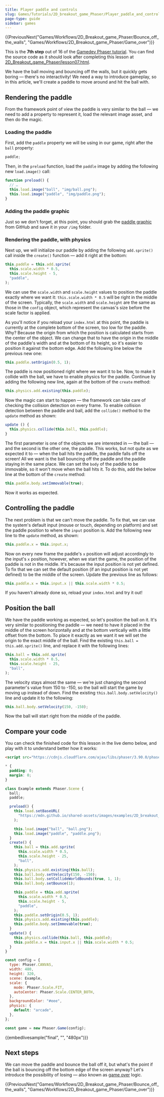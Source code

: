 ```yaml
---
title: Player paddle and controls
slug: Games/Tutorials/2D_breakout_game_Phaser/Player_paddle_and_controls
page-type: guide
sidebar: games
---
```


{{PreviousNext("Games/Workflows/2D_Breakout_game_Phaser/Bounce_off_the_walls", "Games/Workflows/2D_Breakout_game_Phaser/Game_over")}}

This is the **7th step** out of 16 of the [Gamedev Phaser tutorial](/en-US/docs/Games/Tutorials/2D_breakout_game_Phaser). You can find the source code as it should look after completing this lesson at [2D_Breakout_game_Phaser/lesson07.html](https://github.com/igrep/2D_Breakout_game_Phaser/blob/main/lesson07.html).

We have the ball moving and bouncing off the walls, but it quickly gets boring — there's no interactivity! We need a way to introduce gameplay, so in this article, we'll create a paddle to move around and hit the ball with.

## Rendering the paddle

From the framework point of view the paddle is very similar to the ball — we need to add a property to represent it, load the relevant image asset, and then do the magic.

### Loading the paddle

First, add the `paddle` property we will be using in our game, right after the `ball` property:

```js
paddle;
```

Then, in the `preload` function, load the `paddle` image by adding the following new `load.image()` call:

```js
function preload() {
  // …
  this.load.image("ball", "img/ball.png");
  this.load.image("paddle", "img/paddle.png");
}
```

### Adding the paddle graphic

Just so we don't forget, at this point, you should grab the [paddle graphic](https://github.com/igrep/2D_Breakout_game_Phaser/blob/main/img/paddle.png) from GitHub and save it in your `/img` folder.

### Rendering the paddle, with physics

Next up, we will initialize our paddle by adding the following `add.sprite()` call inside the `create()` function — add it right at the bottom:

```js
this.paddle = this.add.sprite(
  this.scale.width * 0.5,
  this.scale.height - 5,
  "paddle",
);
```

We can use the `scale.width` and `scale.height` values to position the paddle exactly where we want it: `this.scale.width * 0.5` will be right in the middle of the screen. Typically, the `scale.width` and `scale.height` are the same as those in the `config` object, which represent the canvas's size before the scale factor is applied.

As you'll notice if you reload your `index.html` at this point, the paddle is currently at the complete bottom of the screen, too low for the paddle. Why? Because the origin from which the position is calculated starts from the center of the object. We can change that to have the origin in the middle of the paddle's width and at the bottom of its height, so it's easier to position it against the bottom edge. Add the following line below the previous new one:

```js
this.paddle.setOrigin(0.5, 1);
```

The paddle is now positioned right where we want it to be. Now, to make it collide with the ball, we have to enable physics for the paddle. Continue by adding the following new line, again at the bottom of the `create` method:

```js
this.physics.add.existing(this.paddle);
```

Now the magic can start to happen — the framework can take care of checking the collision detection on every frame. To enable collision detection between the paddle and ball, add the `collide()` method to the `update` method as shown:

```js
update () {
  this.physics.collide(this.ball, this.paddle);
}
```

The first parameter is one of the objects we are interested in — the ball — and the second is the other one, the paddle. This works, but not quite as we expected it to — when the ball hits the paddle, the paddle falls off the screen! All we want is the ball bouncing off the paddle and the paddle staying in the same place. We can set the `body` of the paddle to be immovable, so it won't move when the ball hits it. To do this, add the below line at the bottom of the `create` method:

```js
this.paddle.body.setImmovable(true);
```

Now it works as expected.

## Controlling the paddle

The next problem is that we can't move the paddle. To fix that, we can use the system's default input (mouse or touch, depending on platform) and set the paddle position to where the `input` position is. Add the following new line to the `update` method, as shown:

```js
this.paddle.x = this.input.x;
```

Now on every new frame the paddle's `x` position will adjust accordingly to the input's `x` position, however, when we start the game, the position of the paddle is not in the middle. It's because the input position is not yet defined. To fix that we can set the default position (if an input position is not yet defined) to be the middle of the screen. Update the previous line as follows:

```js
this.paddle.x = this.input.x || this.scale.width * 0.5;
```

If you haven't already done so, reload your `index.html` and try it out!

## Position the ball

We have the paddle working as expected, so let's position the ball on it. It's very similar to positioning the paddle — we need to have it placed in the middle of the screen horizontally and at the bottom vertically with a little offset from the bottom. To place it exactly as we want it we will set the origin to the exact middle of the ball. Find the existing `this.ball = this.add.sprite()` line, and replace it with the following lines:

```js
this.ball = this.add.sprite(
  this.scale.width * 0.5,
  this.scale.height - 25,
  "ball",
);
```

The velocity stays almost the same — we're just changing the second parameter's value from 150 to -150, so the ball will start the game by moving up instead of down. Find the existing `this.ball.body.setVelocity()` line and update it to the following:

```js
this.ball.body.setVelocity(150, -150);
```

Now the ball will start right from the middle of the paddle.

## Compare your code

You can check the finished code for this lesson in the live demo below, and play with it to understand better how it works:

```html hidden live-sample__final
<script src="https://cdnjs.cloudflare.com/ajax/libs/phaser/3.90.0/phaser.js"></script>
```

```css hidden live-sample__final
* {
  padding: 0;
  margin: 0;
}
```

```js hidden live-sample__final
class Example extends Phaser.Scene {
  ball;
  paddle;

  preload() {
    this.load.setBaseURL(
      "https://mdn.github.io/shared-assets/images/examples/2D_breakout_game_Phaser",
    );

    this.load.image("ball", "ball.png");
    this.load.image("paddle", "paddle.png");
  }
  create() {
    this.ball = this.add.sprite(
      this.scale.width * 0.5,
      this.scale.height - 25,
      "ball",
    );
    this.physics.add.existing(this.ball);
    this.ball.body.setVelocity(150, -150);
    this.ball.body.setCollideWorldBounds(true, 1, 1);
    this.ball.body.setBounce(1);

    this.paddle = this.add.sprite(
      this.scale.width * 0.5,
      this.scale.height - 5,
      "paddle",
    );
    this.paddle.setOrigin(0.5, 1);
    this.physics.add.existing(this.paddle);
    this.paddle.body.setImmovable(true);
  }
  update() {
    this.physics.collide(this.ball, this.paddle);
    this.paddle.x = this.input.x || this.scale.width * 0.5;
  }
}

const config = {
  type: Phaser.CANVAS,
  width: 480,
  height: 320,
  scene: Example,
  scale: {
    mode: Phaser.Scale.FIT,
    autoCenter: Phaser.Scale.CENTER_BOTH,
  },
  backgroundColor: "#eee",
  physics: {
    default: "arcade",
  },
};

const game = new Phaser.Game(config);
```

{{embedlivesample("final", "", "480px")}}

## Next steps

We can move the paddle and bounce the ball off it, but what's the point if the ball is bouncing off the bottom edge of the screen anyway? Let's introduce the possibility of losing — also known as [game over](/en-US/docs/Games/Tutorials/2D_breakout_game_Phaser/Game_over) logic.

{{PreviousNext("Games/Workflows/2D_Breakout_game_Phaser/Bounce_off_the_walls", "Games/Workflows/2D_Breakout_game_Phaser/Game_over")}}
